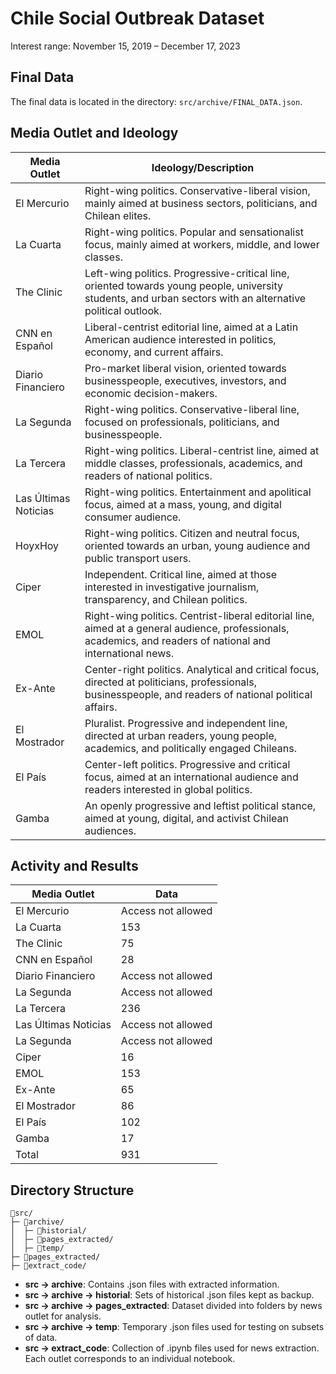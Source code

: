 # Chile Social Outbreak Dataset

Interest range: November 15, 2019 – December 17, 2023

## Final Data

The final data is located in the directory: `src/archive/FINAL_DATA.json`.

## Media Outlet and Ideology

| Media Outlet         | Ideology/Description                                                                                                                                         |
| -------------------- | ------------------------------------------------------------------------------------------------------------------------------------------------------------ |
| El Mercurio          | Right-wing politics. Conservative-liberal vision, mainly aimed at business sectors, politicians, and Chilean elites.                                         |
| La Cuarta            | Right-wing politics. Popular and sensationalist focus, mainly aimed at workers, middle, and lower classes.                                                   |
| The Clinic           | Left-wing politics. Progressive-critical line, oriented towards young people, university students, and urban sectors with an alternative political outlook.  |
| CNN en Español       | Liberal-centrist editorial line, aimed at a Latin American audience interested in politics, economy, and current affairs.                                    | ... |
| Diario Financiero    | Pro-market liberal vision, oriented towards businesspeople, executives, investors, and economic decision-makers.                                             |
| La Segunda           | Right-wing politics. Conservative-liberal line, focused on professionals, politicians, and businesspeople.                                                   |
| La Tercera           | Right-wing politics. Liberal-centrist line, aimed at middle classes, professionals, academics, and readers of national politics.                             |
| Las Últimas Noticias | Right-wing politics. Entertainment and apolitical focus, aimed at a mass, young, and digital consumer audience.                                              |
| HoyxHoy              | Right-wing politics. Citizen and neutral focus, oriented towards an urban, young audience and public transport users.                                        |
| Ciper                | Independent. Critical line, aimed at those interested in investigative journalism, transparency, and Chilean politics.                                       |
| EMOL                 | Right-wing politics. Centrist-liberal editorial line, aimed at a general audience, professionals, academics, and readers of national and international news. |
| Ex-Ante              | Center-right politics. Analytical and critical focus, directed at politicians, professionals, businesspeople, and readers of national political affairs.     | ... |
| El Mostrador         | Pluralist. Progressive and independent line, directed at urban readers, young people, academics, and politically engaged Chileans.                           |
| El País              | Center-left politics. Progressive and critical focus, aimed at an international audience and readers interested in global politics.                          |
| Gamba                | An openly progressive and leftist political stance, aimed at young, digital, and activist Chilean audiences.                                                 | ... |

[El Mostrador]: https://es.wikipedia.org/wiki/El_Mostrador
[La Cuarta]: https://es.wikipedia.org/wiki/La_Cuarta
[The Clinic]: https://es.wikipedia.org/wiki/The_Clinic
[Diario Financiero]: https://es.wikipedia.org/wiki/Diario_Financiero
[La Segunda]: https://es.wikipedia.org/wiki/La_Segunda
[La Tercera]: https://es.wikipedia.org/wiki/La_Tercera
[Las Ultimas Noticias]: https://es.wikipedia.org/wiki/Las_%C3%9Altimas_Noticias
[HoyxHoy]: https://es.wikipedia.org/wiki/HoyxHoy
[Ciper]: https://es.wikipedia.org/wiki/Ciper
[EMOL]: https://es.wikipedia.org/wiki/EMOL
[El Mercurio]: https://es.wikipedia.org/wiki/El_Mercurio
[El Pais]: https://es.wikipedia.org/wiki/El_Pa%C3%ADs

## Activity and Results

| Media Outlet         | Data               |
| -------------------- | ------------------ |
| El Mercurio          | Access not allowed |
| La Cuarta            | 153                |
| The Clinic           | 75                 |
| CNN en Español       | 28                 |
| Diario Financiero    | Access not allowed |
| La Segunda           | Access not allowed |
| La Tercera           | 236                |
| Las Últimas Noticias | Access not allowed |
| La Segunda           | Access not allowed |
| Ciper                | 16                 |
| EMOL                 | 153                |
| Ex-Ante              | 65                 |
| El Mostrador         | 86                 |
| El País              | 102                |
| Gamba                | 17                 |
| Total                | 931                |

## Directory Structure

```
📁src/
├─ 📁archive/
│  ├─ 📁historial/
│  ├─ 📁pages_extracted/
│  ├─ 📁temp/
├─ 📁pages_extracted/
├─ 📁extract_code/
```

- **src → archive**: Contains .json files with extracted information.
- **src → archive → historial**: Sets of historical .json files kept as backup.
- **src → archive → pages_extracted**: Dataset divided into folders by news outlet for analysis.
- **src → archive → temp**: Temporary .json files used for testing on subsets of data.
- **src → extract_code**: Collection of .ipynb files used for news extraction. Each outlet corresponds to an individual notebook.


